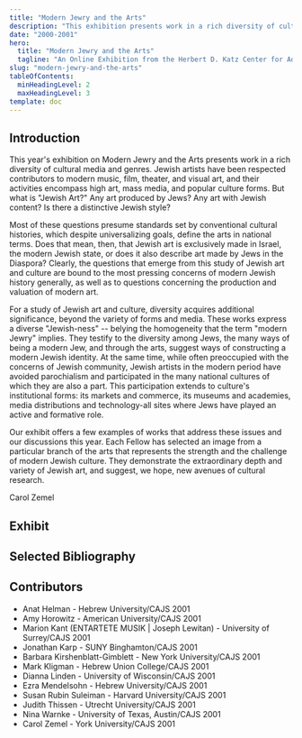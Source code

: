 ```yaml
---
title: "Modern Jewry and the Arts"
description: "This exhibition presents work in a rich diversity of cultural media and genres to explore modern Jewish aesthetic production."
date: "2000-2001"
hero:
  title: "Modern Jewry and the Arts"
  tagline: "An Online Exhibition from the Herbert D. Katz Center for Advanced Judaic Studies 2000-2001 Fellows at the University of Pennsylvania"
slug: "modern-jewry-and-the-arts"
tableOfContents:
  minHeadingLevel: 2
  maxHeadingLevel: 3
template: doc
---
```

## Introduction
This year's exhibition on Modern Jewry and the Arts presents work in a rich diversity of cultural media and genres. Jewish artists have been respected contributors to modern music, film, theater, and visual art, and their activities encompass high art, mass media, and popular culture forms. But what is "Jewish Art?" Any art produced by Jews? Any art with Jewish content? Is there a distinctive Jewish style?



Most of these questions presume standards set by conventional cultural histories, which despite universalizing goals, define the arts in national terms. Does that mean, then, that Jewish art is exclusively made in Israel, the modern Jewish state, or does it also describe art made by Jews in the Diaspora? Clearly, the questions that emerge from this study of Jewish art and culture are bound to the most pressing concerns of modern Jewish history generally, as well as to questions concerning the production and valuation of modern art.



For a study of Jewish art and culture, diversity acquires additional significance, beyond the variety of forms and media. These works express a diverse "Jewish-ness" -- belying the homogeneity that the term "modern Jewry" implies. They testify to the diversity among Jews, the many ways of being a modern Jew, and through the arts, suggest ways of constructing a modern Jewish identity. At the same time, while often preoccupied with the concerns of Jewish community, Jewish artists in the modern period have avoided parochialism and participated in the many national cultures of which they are also a part. This participation extends to culture's institutional forms: its markets and commerce, its museums and academies, media distributions and technology-all sites where Jews have played an active and formative role.



Our exhibit offers a few examples of works that address these issues and our discussions this year. Each Fellow has selected an image from a particular branch of the arts that represents the strength and the challenge of modern Jewish culture. They demonstrate the extraordinary depth and variety of Jewish art, and suggest, we hope, new avenues of cultural research.



Carol Zemel

## Exhibit

## Selected Bibliography

## Contributors

* Anat Helman - Hebrew University/CAJS 2001
* Amy Horowitz - American University/CAJS 2001
* Marion Kant (ENTARTETE MUSIK | Joseph Lewitan) - University of Surrey/CAJS 2001
* Jonathan Karp - SUNY Binghamton/CAJS 2001
* Barbara Kirshenblatt-Gimblett - New York University/CAJS 2001
* Mark Kligman - Hebrew Union College/CAJS 2001
* Dianna Linden - University of Wisconsin/CAJS 2001
* Ezra Mendelsohn - Hebrew University/CAJS 2001
* Susan Rubin Suleiman - Harvard University/CAJS 2001
* Judith Thissen - Utrecht University/CAJS 2001
* Nina Warnke - University of Texas, Austin/CAJS 2001
* Carol Zemel - York University/CAJS 2001